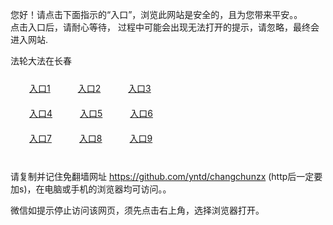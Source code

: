 您好！请点击下面指示的“入口”，浏览此网站是安全的，且为您带来平安。。 <br/>
点击入口后，请耐心等待， 过程中可能会出现无法打开的提示，请忽略，最终会进入网站. </br>

法轮大法在长春<br/>
<div style="padding:10px"><a style="margin:20px" target="_blank" href="https://db27dr8bzh45o.cloudfront.net/2Qpsp?lfqpmr" id="ccLink1" rel="nofollow">入口1</a> <a target="_blank" style="margin:20px" href="https://d3fdnj1a02cmu7.cloudfront.net/2Qpsp?keqnwyc" id="ccLink2" rel="nofollow">入口2</a> <a style="margin:20px" target="_blank" href="https://dx42g8447n6dp.cloudfront.net/2Qpsp?htelcevg" id="ccLink3" rel="nofollow">入口3</a></div>

<div style="padding:10px" ><a style="margin:20px" target="_blank" href="https://db27dr8bzh45o.cloudfront.net/2Qpsp?lfqpmr" id="ccLink4" rel="nofollow">入口4</a> <a style="margin:20px" href="https://d3fdnj1a02cmu7.cloudfront.net/2Qpsp?keqnwyc" target="_blank" id="ccLink5" rel="nofollow">入口5</a> <a style="margin:20px" href="https://dx42g8447n6dp.cloudfront.net/2Qpsp?htelcevg" target="_blank" id="ccLink6" rel="nofollow">入口6</a></div>

<div style="padding:10px"><a style="margin:20px" target="_blank" href="https://db27dr8bzh45o.cloudfront.net/2Qpsp?lfqpmr" id="ccLink7" rel="nofollow">入口7</a> <a style="margin:20px" href="https://d3fdnj1a02cmu7.cloudfront.net/2Qpsp?keqnwyc" target="_blank" id="ccLink8" rel="nofollow">入口8</a> <a style="margin:20px" target="_blank" href="https://dx42g8447n6dp.cloudfront.net/2Qpsp?htelcevg" id="ccLink9" rel="nofollow">入口9</a></div>

<br/>



请复制并记住免翻墙网址 https://github.com/yntd/changchunzx (http后一定要加s)，在电脑或手机的浏览器均可访问。。<br/>

微信如提示停止访问该网页，须先点击右上角，选择浏览器打开。
